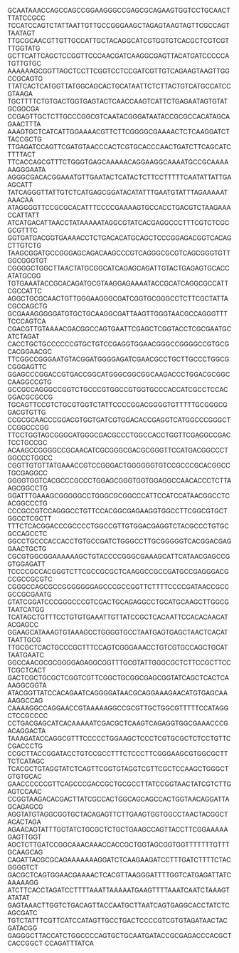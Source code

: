 GCAATAAACCAGCCAGCCGGAAGGGCCGAGCGCAGAAGTGGTCCTGCAACTTTATCCGCC
TCCATCCAGTCTATTAATTGTTGCCGGGAAGCTAGAGTAAGTAGTTCGCCAGTTAATAGT
TTGCGCAACGTTGTTGCCATTGCTACAGGCATCGTGGTGTCACGCTCGTCGTTTGGTATG
GCTTCATTCAGCTCCGGTTCCCAACGATCAAGGCGAGTTACATGATCCCCCATGTTGTGC
AAAAAAGCGGTTAGCTCCTTCGGTCCTCCGATCGTTGTCAGAAGTAAGTTGGCCGCAGTG
TTATCACTCATGGTTATGGCAGCACTGCATAATTCTCTTACTGTCATGCCATCCGTAAGA
TGCTTTTCTGTGACTGGTGAGTACTCAACCAAGTCATTCTGAGAATAGTGTATGCGGCGA
CCGAGTTGCTCTTGCCCGGCGTCAATACGGGATAATACCGCGCCACATAGCAGAACTTTA
AAAGTGCTCATCATTGGAAAACGTTCTTCGGGGCGAAAACTCTCAAGGATCTTACCGCTG
TTGAGATCCAGTTCGATGTAACCCACTCGTGCACCCAACTGATCTTCAGCATCTTTTACT
TTCACCAGCGTTTCTGGGTGAGCAAAAACAGGAAGGCAAAATGCCGCAAAAAAGGGAATA
AGGGCGACACGGAAATGTTGAATACTCATACTCTTCCTTTTTCAATATTATTGAAGCATT
TATCAGGGTTATTGTCTCATGAGCGGATACATATTTGAATGTATTTAGAAAAATAAACAA
ATAGGGGTTCCGCGCACATTTCCCCGAAAAGTGCCACCTGACGTCTAAGAAACCATTATT
ATCATGACATTAACCTATAAAAATAGGCGTATCACGAGGCCCTTTCGTCTCGCGCGTTTC
GGTGATGACGGTGAAAACCTCTGACACATGCAGCTCCCGGAGACGGTCACAGCTTGTCTG
TAAGCGGATGCCGGGAGCAGACAAGCCCGTCAGGGCGCGTCAGCGGGTGTTGGCGGGTGT
CGGGGCTGGCTTAACTATGCGGCATCAGAGCAGATTGTACTGAGAGTGCACCATATGCGG
TGTGAAATACCGCACAGATGCGTAAGGAGAAAATACCGCATCAGGCGCCATTCGCCATTC
AGGCTGCGCAACTGTTGGGAAGGGCGATCGGTGCGGGCCTCTTCGCTATTACGCCAGCTG
GCGAAAGGGGGATGTGCTGCAAGGCGATTAAGTTGGGTAACGCCAGGGTTTTCCCAGTCA
CGACGTTGTAAAACGACGGCCAGTGAATTCGAGCTCGGTACCTCGCGAATGCATCTAGAT
CACCTGCTGCCCCCCGTGCTGTCCGAGGTGGAACGGGCCGGGGCCGTGCGCACGGAACGC
TTCGGCCGGGAATGTACGGATGGGGAGATCGAACGCCTGCTTGCCCTGGCGCGGGAGTTC
GGAGCCCGGACCGTGACCGGCATGGGCGGCGGCAAGACCCTGGACGCGGCCAAGGCCGTG
GCCGCCAGGGCCGGTCTGCCCGTGGCCGTGGTGCCCACCATCGCCTCCACGGACGCGCCG
TGCAGTTCCGTCTGCGTGGTCTATTCCCCGGACGGGGTGTTTTTGCGGGCGGACGTGTTG
CCGCGCAACCCGGACGTGGTGATCGTGGACACCGAGGTCATGGCCCGGGCTCCGGCCCGG
TTCCTGGTAGCGGGCATGGGCGACGCCCTGGCCACCTGGTTCGAGGCCGACTCCTGCCGC
ACAAGCCGGGGCCGCAACATCGCGGGCGACGCGGGTTCCATGACGGCCCTGGCCCTGGCC
CGGTTGTGTTATGAAACCGTCCGGGACTGGGGGGTGTCCGCCCGCACGGCCTGCGAGGCC
GGGGTGGTCACGCCCGCCCTGGAGCGGGTGGTGGAGGCCAACACCCTCTTAAGCGGCCTG
GGATTTGAAAGCGGGGGCCTGGGCGCGGCCCATTCCATCCATAACGGCCTCACGGCCCTG
CCCGCCGTCCAGGGCCTGTTCCACGGCGAGAAGGTGGCCTTCGGCGTGCTGGCCTCGCTT
TTTCTCACGGACCCGCCCCTGGCCGTTGTGGACGAGGTCTACGCCCTGTGCGCCAGCCTC
GGCCTGCCCACCACCTGTGCCGATCTGGGCCTTGCGGGGGTCACGGACGAGGAACTGCTG
CGCGTGGCGGAAAAAAGCTGTACCCCGGGCGAAAGCATTCATAACGAGCCGGTGGAGATT
TCCCCGCCACGGGTCTTCGCCGCGCTCAAGGCCGCCGATGCCGAGGGACGCCGCCGCGTC
CGGGCCAGCGCCGGGGGGGAGCCCGCCGGTTCTTTTCCCCGATAACCGCCGCCGCGAATG
GTATCGGATCCCGGGCCCGTCGACTGCAGAGGCCTGCATGCAAGCTTGGCGTAATCATGG
TCATAGCTGTTTCCTGTGTGAAATTGTTATCCGCTCACAATTCCACACAACATACGAGCC
GGAAGCATAAAGTGTAAAGCCTGGGGTGCCTAATGAGTGAGCTAACTCACATTAATTGCG
TTGCGCTCACTGCCCGCTTTCCAGTCGGGAAACCTGTCGTGCCAGCTGCATTAATGAATC
GGCCAACGCGCGGGGAGAGGCGGTTTGCGTATTGGGCGCTCTTCCGCTTCCTCGCTCACT
GACTCGCTGCGCTCGGTCGTTCGGCTGCGGCGAGCGGTATCAGCTCACTCAAAGGCGGTA
ATACGGTTATCCACAGAATCAGGGGATAACGCAGGAAAGAACATGTGAGCAAAAGGCCAG
CAAAAGGCCAGGAACCGTAAAAAGGCCGCGTTGCTGGCGTTTTTCCATAGGCTCCGCCCC
CCTGACGAGCATCACAAAAATCGACGCTCAAGTCAGAGGTGGCGAAACCCGACAGGACTA
TAAAGATACCAGGCGTTTCCCCCTGGAAGCTCCCTCGTGCGCTCTCCTGTTCCGACCCTG
CCGCTTACCGGATACCTGTCCGCCTTTCTCCCTTCGGGAAGCGTGGCGCTTTCTCATAGC
TCACGCTGTAGGTATCTCAGTTCGGTGTAGGTCGTTCGCTCCAAGCTGGGCTGTGTGCAC
GAACCCCCCGTTCAGCCCGACCGCTGCGCCTTATCCGGTAACTATCGTCTTGAGTCCAAC
CCGGTAAGACACGACTTATCGCCACTGGCAGCAGCCACTGGTAACAGGATTAGCAGAGCG
AGGTATGTAGGCGGTGCTACAGAGTTCTTGAAGTGGTGGCCTAACTACGGCTACACTAGA
AGAACAGTATTTGGTATCTGCGCTCTGCTGAAGCCAGTTACCTTCGGAAAAAGAGTTGGT
AGCTCTTGATCCGGCAAACAAACCACCGCTGGTAGCGGTGGTTTTTTTGTTTGCAAGCAG
CAGATTACGCGCAGAAAAAAAGGATCTCAAGAAGATCCTTTGATCTTTTCTACGGGGTCT
GACGCTCAGTGGAACGAAAACTCACGTTAAGGGATTTTGGTCATGAGATTATCAAAAAGG
ATCTTCACCTAGATCCTTTTAAATTAAAAATGAAGTTTTAAATCAATCTAAAGTATATAT
GAGTAAACTTGGTCTGACAGTTACCAATGCTTAATCAGTGAGGCACCTATCTCAGCGATC
TGTCTATTTCGTTCATCCATAGTTGCCTGACTCCCCGTCGTGTAGATAACTACGATACGG
GAGGGCTTACCATCTGGCCCCAGTGCTGCAATGATACCGCGAGACCCACGCTCACCGGCT
CCAGATTTATCA